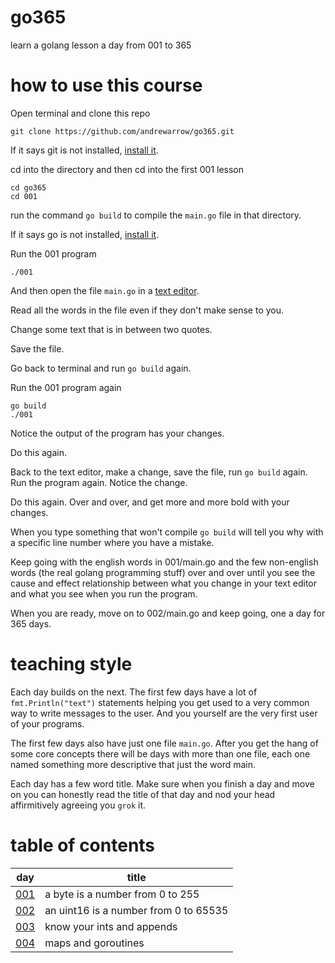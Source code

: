 # go365
learn a golang lesson a day from 001 to 365 

# how to use this course
Open terminal and clone this repo

```
git clone https://github.com/andrewarrow/go365.git
```

If it says git is not installed, [install it](https://www.atlassian.com/git/tutorials/install-git).

cd into the directory and then cd into the first 001 lesson

```
cd go365
cd 001
```

run the command `go build` to compile the `main.go` file in that directory.

If it says go is not installed, [install it](https://golang.org/doc/install).

Run the 001 program

```
./001
```

And then open the file `main.go` in a [text editor](https://www.techradar.com/best/best-text-editors).

Read all the words in the file even if they don't make sense to you.

Change some text that is in between two quotes.

Save the file.

Go back to terminal and run `go build` again.

Run the 001 program again

```
go build
./001
```

Notice the output of the program has your changes. 

Do this again.

Back to the text editor, make a change, save the file, run `go build` again. Run the program again.
Notice the change.

Do this again. Over and over, and get more and more bold with your changes.

When you type something that won't compile `go build` will tell you why with a specific line number where you have a mistake.

Keep going with the english words in 001/main.go and the few non-english words (the real golang programming stuff) over
and over until you see the cause and effect relationship between what you change in your text editor and what you see when you run the program.

When you are ready, move on to 002/main.go and keep going, one a day for 365 days.

# teaching style

Each day builds on the next. The first few days have a lot of `fmt.Println("text")` statements helping you
get used to a very common way to write messages to the user. And you yourself are the very first user
of your programs.

The first few days also have just one file `main.go`. After you get the hang of some core concepts
there will be days with more than one file, each one named something more descriptive that just the word main.

Each day has a few word title. Make sure when you finish a day and move on you can honestly read the title
of that day and nod your head affirmitively agreeing you `grok` it.

# table of contents

| day | title                                 |
| --- | ------------------------------------- |
| [001](https://github.com/andrewarrow/go365/blob/main/001/main.go) | a byte is a number from 0 to 255      |
| [002](https://github.com/andrewarrow/go365/blob/main/002/main.go) | an uint16 is a number from 0 to 65535 | 
| [003](https://github.com/andrewarrow/go365/blob/main/003/main.go) | know your ints and appends            |
| [004](https://github.com/andrewarrow/go365/blob/main/004/main.go) | maps and goroutines                   |

